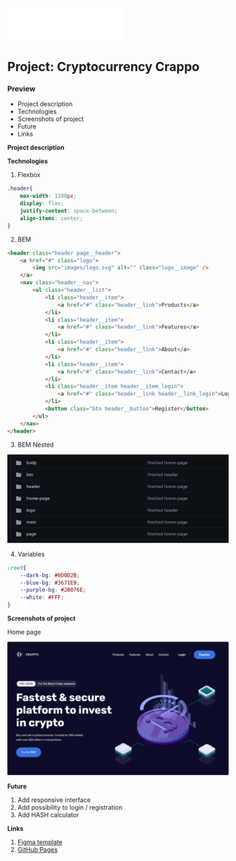 ![Image alt](https://github.com/flaain/cryptocurrency-crappo/raw/master/images/logo.svg) 
# Project: Cryptocurrency Crappo

### Preview
* Project description
* Technologies
* Screenshots of project
* Future
* Links

**Project description**


**Technologies**

1. Flexbox
```css
.header{
    max-width: 1200px;
    display: flex;
    justify-content: space-between;
    align-items: center;
}
```
2. BEM
```html
<header class="header page__header">
    <a href="#" class="logo">
        <img src="images/logo.svg" alt="" class="logo__image" />
    </a>
    <nav class="header__nav">
        <ul class="header__list">
            <li class="header__item">
                <a href="#" class="header__link">Products</a>
            </li>
            <li class="header__item">
                <a href="#" class="header__link">Features</a>
            </li>
            <li class="header__item">
                <a href="#" class="header__link">About</a>
            </li>
            <li class="header__item">
                <a href="#" class="header__link">Contact</a>
            </li>
            <li class="header__item header__item_login">
                <a href="#" class="header__link header__link_login">Login</a>
            </li>
            <button class="btn header__button">Register</button>
        </ul>
    </nav>
</header>
```
3. BEM Nested<br>

![Image alt](https://github.com/Flaain/cryptocurrency-crappo/blob/master/images/bem-nested-screenshot.png)

4. Variables
```css
:root{
    --dark-bg: #0D0D2B;
    --blue-bg: #3671E9;
    --purple-bg: #2B076E;
    --white: #FFF;
}
```

**Screenshots of project**

Home page

![Image alt](https://github.com/Flaain/cryptocurrency-crappo/blob/master/images/home-page-screenshot.png)

**Future**

1. Add responsive interface
2. Add possibility to login / registration
3. Add HASH calculator

**Links**

1. [Figma template](https://www.figma.com/file/5S2WSbEFL6awjVWJ0NWL8Q/Sprint-3_-Russia-_-desktop-mobile?node-id=28503%3A0)
2. [GitHub Pages](https://flaain.github.io/russian-travel/)
